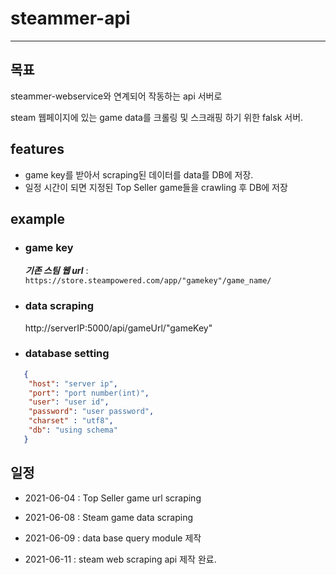 # steammer-api

-----
## 목표

steammer-webservice와 연계되어 작동하는 api 서버로

steam 웹페이지에 있는 game data를 크롤링 및 스크래핑 하기 위한 falsk 서버.


## features


- game key를 받아서 scraping된 데이터를 data를 DB에 저장.
- 일정 시간이 되면 지정된 Top Seller game들을 crawling 후 DB에 저장


## example


- ### game key 


  ***기존 스팀 웹 url*** : ` https://store.steampowered.com/app/"gamekey"/game_name/ `
 

- ### data scraping 


    http://serverIP:5000/api/gameUrl/"gameKey" 
  

- ### database setting
```json
   {
    "host": "server ip",
    "port": "port number(int)",
    "user": "user id",
    "password": "user password",
    "charset" : "utf8",
    "db": "using schema"
   }
```


## 일정


- 2021-06-04 : Top Seller game url scraping
  

- 2021-06-08 : Steam game data scraping


- 2021-06-09 : data base query module 제작


- 2021-06-11 : steam web scraping api 제작 완료.
